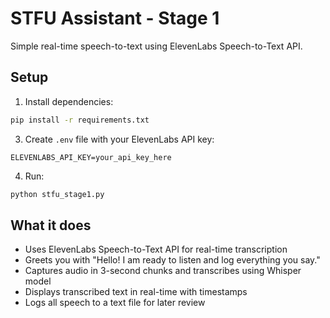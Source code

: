 # STFU Assistant - Stage 1

Simple real-time speech-to-text using ElevenLabs Speech-to-Text API.

## Setup

1. Install dependencies:
```bash
pip install -r requirements.txt
```

3. Create `.env` file with your ElevenLabs API key:
```
ELEVENLABS_API_KEY=your_api_key_here
```

4. Run:
```bash
python stfu_stage1.py
```

## What it does

- Uses ElevenLabs Speech-to-Text API for real-time transcription
- Greets you with "Hello! I am ready to listen and log everything you say."
- Captures audio in 3-second chunks and transcribes using Whisper model
- Displays transcribed text in real-time with timestamps
- Logs all speech to a text file for later review 
